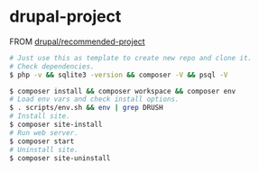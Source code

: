 # drupal-project

FROM [drupal/recommended-project](https://github.com/drupal/recommended-project)

```bash
# Just use this as template to create new repo and clone it.
# Check dependencies.
$ php -v && sqlite3 -version && composer -V && psql -V

$ composer install && composer workspace && composer env
# Load env vars and check install options.
$ . scripts/env.sh && env | grep DRUSH
# Install site.
$ composer site-install
# Run web server.
$ composer start
# Uninstall site.
$ composer site-uninstall
```
